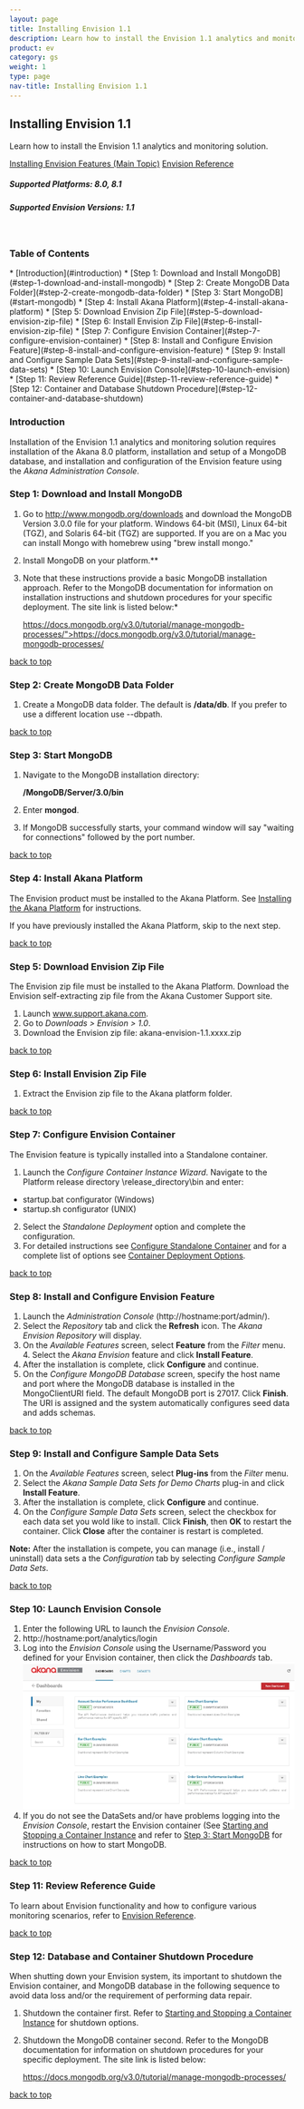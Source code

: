 ```yaml
---
layout: page
title: Installing Envision 1.1
description: Learn how to install the Envision 1.1 analytics and monitoring solution.
product: ev
category: gs
weight:	1
type: page
nav-title: Installing Envision 1.1
---
```


## Installing Envision 1.1 

Learn how to install the Envision 1.1 analytics and monitoring solution.

<a href="../envision_install/installing_envision_features.html" class="button secondary">Installing Envision Features (Main Topic)</a>  <a href="../envision_reference/env_toc.html" class="button secondary">Envision Reference</a>

<h5 class="stamp">Supported Platforms: 8.0, 8.1</h5> <h5 class="stamp">Supported Envision Versions: 1.1</h5><br>

<div class = "divider1"></div>

### Table of Contents
<div id="toc-marker"></div>
* [Introduction](#introduction)
* [Step 1: Download and Install MongoDB](#step-1-download-and-install-mongodb)
* [Step 2: Create MongoDB Data Folder](#step-2-create-mongodb-data-folder)
* [Step 3: Start MongoDB](#start-mongodb)
* [Step 4: Install Akana Platform](#step-4-install-akana-platform)
* [Step 5: Download Envision Zip File](#step-5-download-envision-zip-file)
* [Step 6: Install Envision Zip File](#step-6-install-envision-zip-file)
* [Step 7: Configure Envision Container](#step-7-configure-envision-container)
* [Step 8: Install and Configure Envision Feature](#step-8-install-and-configure-envision-feature)
* [Step 9: Install and Configure Sample Data Sets](#step-9-install-and-configure-sample-data-sets)
* [Step 10: Launch Envision Console](#step-10-launch-envision)
* [Step 11: Review Reference Guide](#step-11-review-reference-guide) 
* [Step 12: Container and Database Shutdown Procedure](#step-12-container-and-database-shutdown)

<div class = "divider1"></div>

### Introduction
Installation of the Envision 1.1 analytics and monitoring solution requires installation of the Akana 8.0 platform, installation and setup of a MongoDB database, and installation and configuration of the Envision feature using the <em>Akana Administration Console</em>. 

### Step 1: Download and Install MongoDB
1. Go to http://www.mongodb.org/downloads and download the MongoDB Version 3.0.0 file for your platform. Windows 64-bit (MSI), Linux 64-bit (TGZ), and Solaris 64-bit (TGZ) are supported. If you are on a Mac you can install Mongo with homebrew using "brew install mongo."
2. Install MongoDB on your platform.**
3. Note that these instructions provide a basic MongoDB installation approach. Refer to the MongoDB documentation for information on installation instructions and shutdown procedures for your specific deployment. The site link is listed below:*

   https://docs.mongodb.org/v3.0/tutorial/manage-mongodb-processes/">https://docs.mongodb.org/v3.0/tutorial/manage-mongodb-processes/ 

<a href="#top">back to top</a>

### Step 2: Create MongoDB Data Folder
1. Create a MongoDB data folder. The default is **/data/db**. If you prefer to use a different location use --dbpath.    

<a href="#top">back to top</a>

### Step 3: Start MongoDB
1. Navigate to the MongoDB installation directory:

    **/MongoDB/Server/3.0/bin**
2. Enter **mongod**. 
3. If MongoDB  successfully starts, your command window will say "waiting for connections" followed by the port number. 

<a href="#top">back to top</a>

### Step 4: Install Akana Platform
The Envision  product  must be installed to the Akana Platform. See [Installing the Akana Platform](../../sp/platform_install/installing_akana_platform.htm) for instructions.

If you have previously installed the Akana Platform, skip to the next step.

<a href="#top">back to top</a>

### Step 5: Download Envision Zip File
The Envision  zip file must be installed to the Akana Platform. Download the Envision self-extracting zip file from the Akana Customer Support site. 

1. Launch www.support.akana.com.
2. Go to *Downloads > Envision > 1.0*.
3. Download the Envision zip file:
   akana-envision-1.1.xxxx.zip

<a href="#top">back to top</a>

### Step 6: Install Envision Zip File
1. Extract the Envision zip file to the Akana platform folder. 

<a href="#top">back to top</a>

### Step 7: Configure Envision Container
The Envision feature is typically installed into a Standalone container.

1. Launch the *Configure Container Instance Wizard*. Navigate to the  Platform release directory \release_directory\bin  and enter:
 - startup.bat configurator (Windows)
 - startup.sh configurator (UNIX)
2. Select the *Standalone Deployment* option and complete the configuration. 
3. For detailed instructions see [Configure Standalone Container](../../../sp/container_management/configure_standalone_container.htm) and for a complete list of options see [Container Deployment Options](../../../sp/container_management/container_management.htm#deployment).

<p><a href="#top">back to top</a></p>

### Step 8: Install and Configure Envision Feature
1. Launch the *Administration Console* (http://hostname:port/admin/).
2. Select the *Repository* tab and click the **Refresh** icon. The *Akana Envision Repository* will display. 
3. On the *Available Features* screen, select **Feature** from the *Filter* menu. 4. Select the *Akana Envision* feature and click **Install Feature**.
5. After the installation is complete, click **Configure** and continue.
6. On the *Configure MongoDB Database* screen, specify the host name and port where the MongoDB database is installed in the MongoClientURI field. The default MongoDB port is 27017. Click **Finish**. The URI is assigned and the system automatically configures seed data and adds schemas. 

<a href="#top">back to top</a>

### Step 9: Install and Configure  Sample Data Sets
1. On the *Available Features* screen, select **Plug-ins** from the *Filter* menu. 
2. Select the *Akana Sample Data Sets for Demo Charts* plug-in and click **Install Feature**.
3. After the installation is complete, click **Configure** and continue.
4. On the *Configure Sample Data Sets* screen, select the checkbox for each data set you wold like to install. Click **Finish**, then **OK** to restart the container. Click **Close** after the container is restart is completed. 

**Note:** After the installation is compete, you can manage (i.e., install / uninstall) data sets a the *Configuration* tab by selecting *Configure Sample Data Sets*. 

<a href="#top">back to top</a>

### Step 10: Launch Envision Console
1. Enter the following URL to launch the *Envision Console*. 
2. http://hostname:port/analytics/login
3. Log into the *Envision Console* using the Username/Password you defined for your Envision container, then click the *Dashboards* tab.
   ![Envision](images/envision_dashboard.jpg "Envision Dashboard")
4. If you do not see the DataSets and/or have problems logging into the *Envision Console*, restart the Envision container (See [Starting and Stopping a Container Instance](../../../sp/container_management/start_stop_container_instance.htm) and refer to [Step 3: Start MongoDB](xxx) for instructions on how to start MongoDB.

<p><a href="#top">back to top</a></p>

### Step 11: Review Reference Guide</h3></a>
To learn about Envision functionality and how to configure various monitoring scenarios, refer to  [Envision Reference](../envision_reference/env_toc.html). 

<a href="#top">back to top</a>

### Step 12: Database and Container Shutdown Procedure
When shutting down your Envision system, its important to shutdown the Envision container, and MongoDB database in the following sequence to  avoid data loss and/or the requirement of performing data repair.

1. Shutdown the container first. Refer to [Starting and Stopping a Container Instance](../../../sp/container_management/start_stop_container_instance.htm) for shutdown options. 
2. Shutdown the MongoDB container second. Refer to the MongoDB documentation for information on shutdown procedures for your specific deployment. The site link is listed below: 

     https://docs.mongodb.org/v3.0/tutorial/manage-mongodb-processes/

<a href="#top">back to top</a>


<div class = "divider1"></div>



